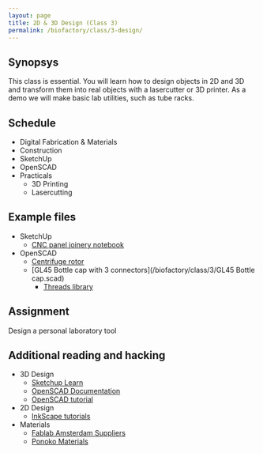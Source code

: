 ```yaml
---
layout: page
title: 2D & 3D Design (Class 3)
permalink: /biofactory/class/3-design/
---
```


## Synopsys

This class is essential. You will learn how to design objects in 2D and 3D and transform them into real objects with a lasercutter or 3D printer. As a demo we will make basic lab utilities, such as tube racks. 

## Schedule

* Digital Fabrication & Materials
* Construction
* SketchUp
* OpenSCAD
* Practicals
  * 3D Printing
  * Lasercutting

## Example files

* SketchUp
  * [CNC panel joinery notebook](http://makezine.com/2012/04/13/cnc-panel-joinery-notebook/)
* OpenSCAD
  * [Centrifuge rotor](/biofactory/class/3/Rotor.scad)
  * [GL45 Bottle cap with 3 connectors](/biofactory/class/3/GL45 Bottle cap.scad)
    * [Threads library](http://dkprojects.net/openscad-threads/)

## Assignment

Design a personal laboratory tool

## Additional reading and hacking

* 3D Design
  * [Sketchup Learn](http://www.sketchup.com/learn)
  * [OpenSCAD Documentation](http://www.openscad.org/documentation.html)
  * [OpenSCAD tutorial](http://blog.openpump.org/how-to-design-a-3d-printed-enclosure-for-your-product/)
* 2D Design
  * [InkScape tutorials](https://inkscape.org/en/learn/tutorials/)
* Materials
  * [Fablab Amsterdam Suppliers](http://fablab.waag.org/views/suppliers)
  * [Ponoko Materials](http://www.ponoko.com/make-and-sell/materials)
